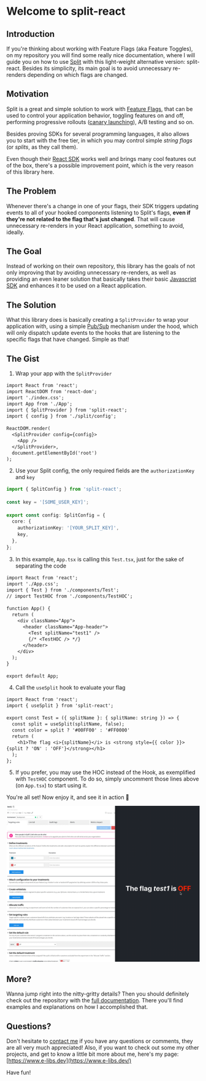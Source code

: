 # Welcome to split-react

## Introduction

If you're thinking about working with Feature Flags (aka Feature Toggles), on my repository you will find some really nice documentation, where I will guide you on how to use [Split](https://www.split.io/) with this light-weight alternative version: split-react. Besides its simplicity, its main goal is to avoid unnecessary re-renders depending on which flags are changed.

## Motivation

Split is a great and simple solution to work with [Feature Flags](https://en.wikipedia.org/wiki/Feature_toggle), that can be used to control your application behavior, toggling features on and off, performing progressive rollouts ([canary launching](https://featureflags.io/canary-launch/)), A/B testing and so on. 

Besides proving SDKs for several programming languages, it also allows you to start with the free tier, in which you may control simple _string flags_ (or _splits_, as they call them).

Even though their [React SDK](https://help.split.io/hc/en-us/articles/360038825091-React-SDK) works well and brings many cool features out of the box, there's a possible improvement point, which is the very reason of this library here.

## The Problem

Whenever there's a change in one of your flags, their SDK triggers updating events to all of your hooked components listening to Split's flags, **even if they're not related to the flag that's just changed**. That will cause unnecessary re-renders in your React application, something to avoid, ideally.

## The Goal

Instead of working on their own repository, this library has the goals of not only improving that by avoiding unnecessary re-renders, as well as providing an even leaner solution that basically takes their basic [Javascript SDK](https://help.split.io/hc/en-us/articles/360020448791-JavaScript-SDK) and enhances it to be used on a React application.

## The Solution

What this library does is basically creating a `SplitProvider` to wrap your application with, using a simple [Pub/Sub](https://en.wikipedia.org/wiki/Publish%E2%80%93subscribe_pattern) mechanism under the hood, which will only dispatch update events to the hooks that are listening to the specific flags that have changed. Simple as that!

## The Gist

1. Wrap your app with the `SplitProvider`
```tsx
import React from 'react';
import ReactDOM from 'react-dom';
import './index.css';
import App from './App';
import { SplitProvider } from 'split-react';
import { config } from './split/config';

ReactDOM.render(
  <SplitProvider config={config}>
    <App />
  </SplitProvider>,
  document.getElementById('root')
);
```

2. Use your Split config, the only required fields are the `authorizationKey` and `key`
```typescript
import { SplitConfig } from 'split-react';

const key = '[SOME_USER_KEY]';

export const config: SplitConfig = {
  core: {
    authorizationKey: '[YOUR_SPLIT_KEY]',
    key,
  },
};

```
3. In this example, `App.tsx` is calling this `Test.tsx`, just for the sake of separating the code

```tsx
import React from 'react';
import './App.css';
import { Test } from './components/Test';
// import TestHOC from './components/TestHOC';

function App() {
  return (
    <div className="App">
      <header className="App-header">
        <Test splitName="test1" />
        {/* <TestHOC /> */}
      </header>
    </div>
  );
}

export default App;
```

4. Call the `useSplit` hook to evaluate your flag

```tsx
import React from 'react';
import { useSplit } from 'split-react';

export const Test = ({ splitName }: { splitName: string }) => {
  const split = useSplit(splitName, false);
  const color = split ? '#00FF00' : '#FF0000'
  return (
    <h1>The flag <i>{splitName}</i> is <strong style={{ color }}>{split ? 'ON' : 'OFF'}</strong></h1>
  );
};
```

5. If you prefer, you may use the HOC instead of the Hook, as exemplified with `TestHOC` component. To do so, simply uncomment those lines above (on `App.tsx`) to start using it.

You're all set! Now enjoy it, and see it in action  🎥

![](flag.gif)


## More?

Wanna jump right into the nitty-gritty details? Then you should definitely check out the repository with the [full documentation](https://github.com/e-libs/split-react). There you'll find examples and explanations on how I accomplished that.

## Questions?

Don't hesitate to [contact me](mailto:eric@e-libs.dev) if you have any questions or comments, they are all very much appreciated! Also, if you want to check out some my other projects, and get to know a little bit more about me, here's my page: [https://www.e-libs.dev](https://www.e-libs.dev/)

Have fun!
